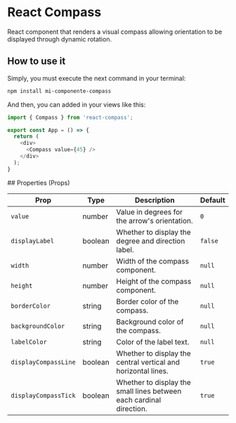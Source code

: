 # React Compass
React component that renders a visual compass allowing orientation to be displayed through dynamic rotation.

## How to use it

Simply, you must execute the next command in your terminal:

```bash
npm install mi-componente-compass
```

And then, you can added in your views like this:

```js
import { Compass } from 'react-compass';

export const App = () => {
  return (
    <div>
      <Compass value={45} />
    </div>
  );
}
```

## Properties (Props)

| Prop                | Type    | Description                                                                 | Default |
| ------------------- | ------- | --------------------------------------------------------------------------- | ------- |
| `value`             | number  | Value in degrees for the arrow's orientation.                               | `0`     |
| `displayLabel`      | boolean | Whether to display the degree and direction label.                          | `false` |
| `width`             | number  | Width of the compass component.                                             | `null`  |
| `height`            | number  | Height of the compass component.                                            | `null`  |
| `borderColor`       | string  | Border color of the compass.                                                | `null`  |
| `backgroundColor`   | string  | Background color of the compass.                                            | `null`  |
| `labelColor`        | string  | Color of the label text.                                                    | `null`  |
| `displayCompassLine`| boolean | Whether to display the central vertical and horizontal lines.               | `true`  |
| `displayCompassTick`| boolean | Whether to display the small lines between each cardinal direction.         | `true`  |